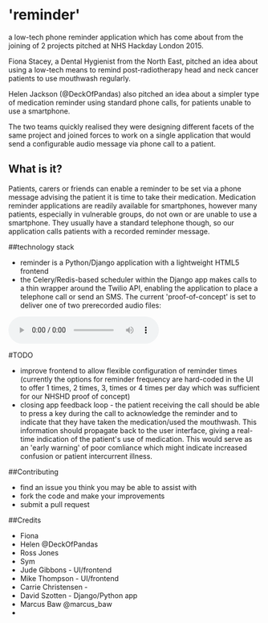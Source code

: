 # 'reminder'
a low-tech phone reminder application which has come about from the joining of 2 projects pitched at NHS Hackday London 2015.

Fiona Stacey, a Dental Hygienist from the North East, pitched an idea about using a low-tech means to remind post-radiotherapy head and neck cancer patients to use mouthwash regularly.

Helen Jackson (@DeckOfPandas) also pitched an idea about a simpler type of medication reminder using standard phone calls, for patients unable to use a smartphone.

The two teams quickly realised they were designing different facets of the same project and joined forces to work on a single application that would send a configurable audio message via phone call to a patient.

## What is it?
Patients, carers or friends can enable a reminder to be set via a phone message advising the patient it is time to take their medication. Medication reminder applications are readily available for smartphones, however many patients, especially in vulnerable groups, do not own or are unable to use a smartphone. They usually have a standard telephone though, so our application calls patients with a recorded reminder message.

##technology stack
* reminder is a Python/Django application with a lightweight HTML5 frontend
* the Celery/Redis-based scheduler within the Django app makes calls to a thin wrapper around the Twilio API, enabling the application to place a telephone call or send an SMS. The current 'proof-of-concept' is set to deliver one of two prerecorded audio files:

<audio controls>
  <source src="horse.ogg" type="audio/ogg">
  <source src="horse.mp3" type="audio/mpeg">
Your browser does not support the audio element.
</audio> 

#TODO
* improve frontend to allow flexible configuration of reminder times (currently the options for reminder frequency are hard-coded in the UI to offer 1 times, 2 times, 3, times or 4 times per day which was sufficient for our NHSHD proof of concept)
* closing app feedback loop - the patient receiving the call should be able to press a key during the call to acknowledge the reminder and to indicate that they have taken the medication/used the mouthwash. This information should propagate back to the user interface, giving a real-time indication of the patient's use of medication. This would serve as an 'early warning' of poor comliance which might indicate increased confusion or patient intercurrent illness.

##Contributing
* find an issue you think you may be able to assist with
* fork the code and make your improvements
* submit a pull request

##Credits
* Fiona
* Helen @DeckOfPandas
* Ross Jones
* Sym 
* Jude Gibbons - UI/frontend
* Mike Thompson - UI/frontend
* Carrie Christensen - 
* David Szotten - Django/Python app
* Marcus Baw @marcus_baw
* 
